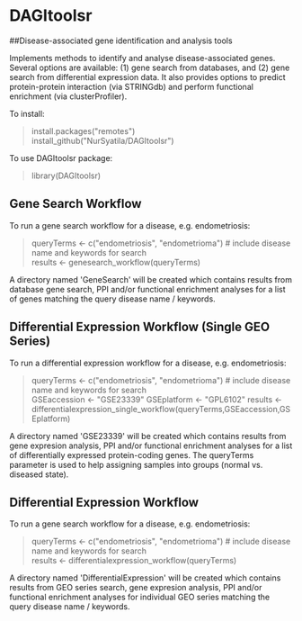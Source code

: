 # DAGItoolsr

##Disease-associated gene identification and analysis tools

Implements methods to identify and analyse disease-associated genes. Several options are available: (1) gene search from databases, and (2) gene search from differential expression data. It also provides options to predict protein-protein interaction (via STRINGdb) and perform functional enrichment (via clusterProfiler).

To install: 
> install.packages("remotes")<br>
> install_github("NurSyatila/DAGItoolsr")

To use DAGItoolsr package:
> library(DAGItoolsr)

## Gene Search Workflow

To run a gene search workflow for a disease, e.g. endometriosis:
> queryTerms <- c("endometriosis", "endometrioma") # include disease name and keywords for search<br>
> results <- genesearch_workflow(queryTerms)

A directory named 'GeneSearch' will be created which contains results from database gene search, PPI and/or functional enrichment analyses for a list of genes matching the query disease name / keywords.

## Differential Expression Workflow (Single GEO Series)

To run a differential expression workflow for a disease, e.g. endometriosis:
> queryTerms <- c("endometriosis", "endometrioma") # include disease name and keywords for search<br>
> GSEaccession <- "GSE23339"
> GSEplatform <- "GPL6102"
> results <- differentialexpression_single_workflow(queryTerms,GSEaccession,GSEplatform)

A directory named 'GSE23339' will be created which contains results from gene expresion analysis, PPI and/or functional enrichment analyses for a list of differentially expressed protein-coding genes. The queryTerms parameter is used to help assigning samples into groups (normal vs. diseased state).

## Differential Expression Workflow

To run a gene search workflow for a disease, e.g. endometriosis:
> queryTerms <- c("endometriosis", "endometrioma") # include disease name and keywords for search<br>
> results <- differentialexpression_workflow(queryTerms)

A directory named 'DifferentialExpression' will be created which contains results from GEO series search, gene expresion analysis, PPI and/or functional enrichment analyses for individual GEO series matching the query disease name / keywords.
